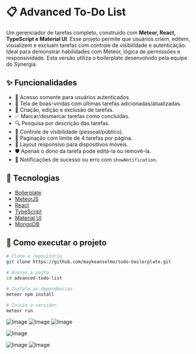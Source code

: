 # 📋 Advanced To-Do List

Um gerenciador de tarefas completo, construído com **Meteor, React, TypeScript e Material UI**. Esse projeto permite que usuários criem, editem, visualizem e excluam tarefas com controle de visibilidade e autenticação. Ideal para demonstrar habilidades com Meteor, lógica de permissões e responsividade. Esta versão utiliza o boilerplate desenvolvido pela equipe do Synergia.

## ✨ Funcionalidades

- 🔐 Acesso somente para usuários autenticados.
- 👋 Tela de boas-vindas com últimas tarefas adicionadas/atualizadas.
- 📃 Criação, edição e exclusão de tarefas.
- ✅ Marcar/desmarcar tarefas como concluídas.
- 🔍 Pesquisa por descrição das tarefas.
- 📄 Controle de visibilidade (pessoal/público).
- 🧾 Paginação com limite de 4 tarefas por página.
- 📱 Layout responsivo para dispositivos móveis.
- 🛡️ Apenas o dono da tarefa pode editá-la ou removê-la.
- 💬 Notificações de sucesso ou erro com `showNotification`.

## 🚀 Tecnologias

- [Boilerplate](https://github.com/synergia-labs/MeteorReactBaseMUI.git)
- [MeteorJS](https://www.meteor.com/)
- [React](https://reactjs.org/)
- [TypeScript](https://www.typescriptlang.org/)
- [Material UI](https://mui.com/)
- [MongoDB](https://www.mongodb.com/)

## 🔧 Como executar o projeto

```bash
# Clone o repositório
git clone https://github.com/maykeanselmo/todo-boilerplate.git

# Acesse a pasta
cd advanced-todo-list

# Instale as dependências
meteor npm install

# Inicie o servidor
meteor run
```

![Image](https://github.com/user-attachments/assets/94298eda-ea43-4454-8f8f-b091296081d5)
![Image](https://github.com/user-attachments/assets/299f4400-1e30-42c1-81bb-8d4e55ee3552)
![Image](https://github.com/user-attachments/assets/3e15ea11-e526-41a7-b03c-59c92e336beb)

![Image](https://github.com/user-attachments/assets/bbf37e8c-da60-49f0-ac74-cfcea2b24a0d)

![Image](https://github.com/user-attachments/assets/6b221ffc-7adf-4ca9-9710-6abce245a72b)
![Image](https://github.com/user-attachments/assets/19363115-27ee-443c-a848-fa26dee9938d)

